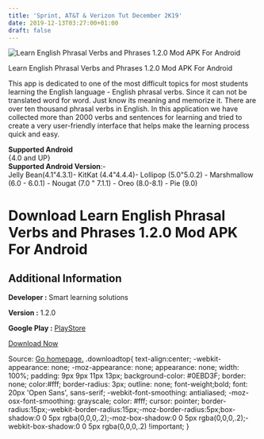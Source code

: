 ```yaml
---
title: 'Sprint, AT&T & Verizon Tut December 2K19'
date: 2019-12-13T03:27:00+01:00
draft: false
---
```


![Learn English Phrasal Verbs and Phrases 1.2.0 Mod APK For Android](https://i2.wp.com/apkhome.net/wp-content/uploads/2019/12/Learn-English-Phrasal-Verbs-and-Phrases-1.2.0-Mod.png "Learn English Phrasal Verbs and Phrases 1.2.0 Mod APK For Android")

  

Learn English Phrasal Verbs and Phrases 1.2.0 Mod APK For Android

This app is dedicated to one of the most difficult topics for most students learning the English language - English phrasal verbs. Since it can not be translated word for word. Just know its meaning and memorize it. There are over ten thousand phrasal verbs in English. In this application we have collected more than 2000 verbs and sentences for learning and tried to create a very user-friendly interface that helps make the learning process quick and easy.

**Supported Android**  
{4.0 and UP}  
**Supported Android Version**:-  
Jelly Bean(4.1"4.3.1)- KitKat (4.4"4.4.4)- Lollipop (5.0"5.0.2) - Marshmallow (6.0 - 6.0.1) - Nougat (7.0 " 7.1.1) - Oreo (8.0-8.1) - Pie (9.0)

Download Learn English Phrasal Verbs and Phrases 1.2.0 Mod APK For Android
==========================================================================

Additional Information
----------------------

**Developer :** Smart learning solutions

**Version :** 1.2.0

**Google Play :** [PlayStore](https://play.google.com/store/apps/details?id=com.arturagapov.phrasalverbs)

  

[Download Now](https://store4app.co/post/learn-english-phrasal-verbs-and-phrases-1-2-0-mod-apk-for-android_1576159930)

  
Source: [Go homepage.](https://store4app.co/post/learn-english-phrasal-verbs-and-phrases-1-2-0-mod-apk-for-android_1576159930) .downloadtop{ text-align:center; -webkit-appearance: none; -moz-appearance: none; appearance: none; width: 100%; padding: 9px 9px 11px 13px; background-color: #0EBD3F; border: none; color:#fff; border-radius: 3px; outline: none; font-weight;bold; font: 20px 'Open Sans', sans-serif; -webkit-font-smoothing: antialiased; -moz-osx-font-smoothing: grayscale; color: #fff; cursor: pointer; border-radius:15px;-webkit-border-radius:15px;-moz-border-radius:5px;box-shadow:0 0 5px rgba(0,0,0,.2);-moz-box-shadow:0 0 5px rgba(0,0,0,.2);-webkit-box-shadow:0 0 5px rgba(0,0,0,.2) !important; }